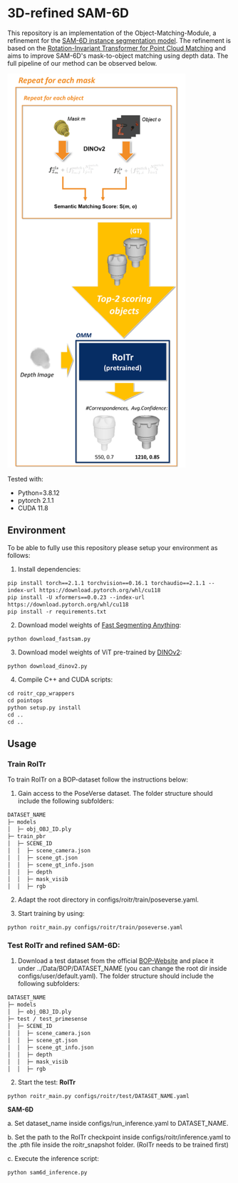 # 3D-refined SAM-6D

This repository is an implementation of the Object-Matching-Module, a refinement for the [SAM-6D instance segmentation model](https://github.com/JiehongLin/SAM-6D/tree/main/SAM-6D/Instance_Segmentation_Model). The refinement is based on the [Rotation-Invariant Transformer for Point Cloud Matching](https://github.com/haoyu94/RoITr) and aims to improve SAM-6D's mask-to-object matching using depth data. The full pipeline of our method can be observed below.

<img src="./images/method.png" width="400"/>


Tested with:
- Python=3.8.12
- pytorch 2.1.1
- CUDA 11.8

## Environment

To be able to fully use this repository please setup your environment as follows:

1. Install dependencies:
```shell
pip install torch==2.1.1 torchvision==0.16.1 torchaudio==2.1.1 --index-url https://download.pytorch.org/whl/cu118
pip install -U xformers==0.0.23 --index-url https://download.pytorch.org/whl/cu118
pip install -r requirements.txt
```

2. Download model weights of [Fast Segmenting Anything](https://github.com/CASIA-IVA-Lab/FastSAM):
```shell
python download_fastsam.py
```

3. Download model weights of ViT pre-trained by [DINOv2](https://github.com/facebookresearch/dinov2):
```shell
python download_dinov2.py
```

4. Compile C++ and CUDA scripts:

```shell
cd roitr_cpp_wrappers
cd pointops
python setup.py install
cd ..
cd ..
```

## Usage

### Train RoITr

To train RoITr on a BOP-dataset follow the instructions below:

1. Gain access to the PoseVerse dataset. The folder structure should include the following subfolders:
```
DATASET_NAME
├─ models
│  ├─ obj_OBJ_ID.ply
├─ train_pbr
│  ├─ SCENE_ID
│  │  ├─ scene_camera.json
│  │  ├─ scene_gt.json
│  │  ├─ scene_gt_info.json
│  │  ├─ depth
│  │  ├─ mask_visib
│  │  ├─ rgb
```

2. Adapt the root directory in configs/roitr/train/poseverse.yaml.

3. Start training by using:
```shell
python roitr_main.py configs/roitr/train/poseverse.yaml
```

### Test RoITr and refined SAM-6D:

1. Download a test dataset from the official [BOP-Website](https://bop.felk.cvut.cz/datasets/) and place it under ../Data/BOP/DATASET_NAME (you can change the root dir inside configs/user/default.yaml). The folder structure should include the following subfolders:
```
DATASET_NAME
├─ models
│  ├─ obj_OBJ_ID.ply
├─ test / test_primesense
│  ├─ SCENE_ID
│  │  ├─ scene_camera.json
│  │  ├─ scene_gt.json
│  │  ├─ scene_gt_info.json
│  │  ├─ depth
│  │  ├─ mask_visib
│  │  ├─ rgb
```

2. Start the test:
**RoITr**
```shell
python roitr_main.py configs/roitr/test/DATASET_NAME.yaml
```

**SAM-6D**

a. Set dataset_name inside configs/run_inference.yaml to DATASET_NAME.

b. Set the path to the RoITr checkpoint inside configs/roitr/inference.yaml to the .pth file inside the roitr_snapshot folder. (RoITr needs to be trained first)

c. Execute the inference script:
```shell
python sam6d_inference.py
```

